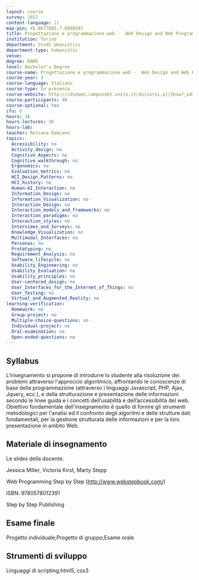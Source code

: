 ```yaml
---
layout: course
survey: 2017
content-language: it
map-pin: 45.0677885,7.6898597
title: Progettazione e programmazione web -  Web Design and Web Programming
institution: Torino
department: Studi Umanistici
department-type: humanistic
venue: 
degree: DAMS
level: Bachelor's Degree
course-name: Progettazione e programmazione web -  Web Design and Web Programming
course-year: 3
course-language: Italiano
course-type: In presenza
course-website: http://cdsdams.campusnet.unito.it/do/corsi.pl/Show?_id=gtqo
course-participants: 40
course-optional: Yes
cfu: 6
hours: 36
hours-lectures: 36
hours-lab: 
teacher: Rossana Damiano
topics: 
  Accessibility: no 
  Activity_design: no 
  Cognitive_Aspects: no 
  Cognitive_walkthrough: no 
  Ergonomics: no 
  Evaluation_metrics: no 
  HCI_Design_Patterns: no 
  HCI_history: no 
  Human-AI_Interaction: no 
  Information_Design: no 
  Information_Visualization: no 
  Interaction_Design: no 
  Interaction_models_and_frameworks: no 
  Interaction_paradigms: no 
  Interaction_styles: no 
  Interviews_and_Surveys: no 
  Knowledge_Visualization: no 
  Multimodal_Interfaces: no 
  Personas: no 
  Prototyping: no 
  Requirement_Analysis: no 
  Software_lifecycle: no 
  Usability_Engineering: no 
  Usability_Evaluation: no 
  Usability_principles: no 
  User-centered_design: no 
  User_Interfaces_for_the_Internet_of_Things: no 
  User_Testing: no 
  Virtual_and_Augmented_Reality: no 
learning-verification: 
  Homework: no 
  Group-project: no 
  Multiple-choice-questions: no 
  Individual-project: no 
  Oral-examination: no 
  Open-ended-questions: no 
---
```



## Syllabus 
L'insegnamento si propone di introdurre lo studente alla risoluzione dei problemi attraverso l'approccio algoritmico, affrontando le conoscenze di base della programmazione (attraverso i linguaggi Javascript, PHP, Ajax, Jquery, ecc.),  e della strutturazione e presentazione  delle informazioni secondo le linee guida e i concetti dell’usabilità e dell’accessibilità del web. Obiettivo fondamentale dell'insegnamento  è quello di fornire gli strumenti metodologici per  l'analisi ed il confronto degli algoritmi e delle strutture dati fondamentali,  per la gestione strutturata delle informazioni e per la loro presentazione in ambito Web. 

## Materiale di insegnamento 
Le slides della docente. 

Jessica Miller, Victoria Kirst, Marty Stepp

Web Programming Step by Step (http://www.webstepbook.com/)

ISBN: 9780578012391

Step by Step Publishing 



## Esame finale 
Progetto individuale;Progetto di gruppo;Esame orale

## Strumenti di sviluppo 
Linguaggi di scripting;html5, css3
